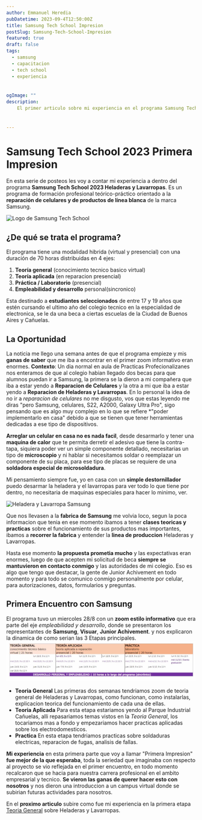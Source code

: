 ```yaml
---
author: Emmanuel Heredia
pubDatetime: 2023-09-4T12:50:00Z
title: Samsung Tech School Impresion 
postSlug: Samsung-Tech-School-Impresion
featured: true
draft: false
tags:
  - samsung
  - capacitacion
  - tech school
  - experiencia


ogImage: ""
description:
    El primer articulo sobre mi experiencia en el programa Samsung Tech School Reparacion de Heladeras y Lavarropas, un programa que promete capacitarnos sobre la reparacion y mantenimiento de la linea blanca de Samsung dentro de sus instalaciones en su fabrica de cañuelas. 
  

---
```




# Samsung Tech School 2023 Primera Impresion 
En esta serie de posteos les voy a contar mi experiencia
a dentro del programa **Samsung Tech School 2023 Heladeras y Lavarropas**. Es un programa de formación profesional teórico-práctico orientado a la **reparación de celulares y de productos de línea blanca** de la marca Samsung.

![Logo de Samsung Tech School](https://img.global.news.samsung.com/ar/wp-content/uploads/2023/08/KV_Samsungtech_Gen%C3%A9rico-e1692714471970.png)
## ¿De qué se trata el programa?
El programa tiene una modalidad hibrida (virtual y presencial) con una duración de 70 horas distribuidas en 4 ejes:  
1. **Teoría general**  (conocimiento tecnico basico virtual)
2. **Teoría aplicada**  (en reparacion presencial)
3. **Práctica / Laboratorio**  (presencial)
4. **Empleabilidad y desarrollo** personal(sincronico)

Esta destinado a **estudiantes seleccionados** de entre 17 y 19 años que estén cursando el ultimo año del colegio tecnico en la especialidad de electronica, se le da una beca a ciertas escuelas de la Ciudad de Buenos Aires y Cañuelas.

## La Oportunidad 
La noticia me llego una semana antes de que el programa empieze y mis **ganas de saber** que me iba a encontrar en el primer zoom informativo eran enormes. **Contexto**: Un dia normal en aula de Practicas Profecionalizanes nos enteramos de que al colegio habian llegado dos becas para que alumnos puedan ir a Samsung, la primera se la dieron a mi compañera que iba a estar yendo a **Reparacion de Celulares** y la otra a mi que iba a estar yendo a **Reparacion de Heladeras y Lavarropas**. En lo personal la idea de no ir a *reparacion de celulares* no me disgusto, vos que estas leyendo me diras "pero Samsung, celulares, S22, A2000, Galaxy Ultra Pro", sigo pensando que es algo muy complejo en lo que se refiere *"poder implementarlo en casa" debido a que se tienen que tener herramientas dedicadas a ese tipo de dispositivos. 

**Arreglar un celular en casa no es nada facil**, desde desarmarlo y tener una **maquina de calor** que te permita derretir el adesivo que tiene la contra-tapa, siquiera poder ver un simple componente detallado, necesitarias un tipo de **microscopio** y ni hablar si necesitamos soldar o reemplazar un componente de su placa, para ese tipo de placas se requiere de una **soldadora especial de microsoldadura**. 

Mi pensamiento siempre fue, yo en casa con un **simple destornillador** puedo desarmar la heladera y el lavarropas para ver todo lo que tiene por dentro, no necesitaria de maquinas especiales para hacer lo minimo, ver. 

![Heladera y Lavarropa Samsung](https://encrypted-tbn0.gstatic.com/images?q=tbn:ANd9GcQSykXJjnphsimkdJ__8jxvOBgx4R23R7vDQw&usqp=CAU)

Que nos llevasen a la **fabrica de Samsung** me volvia loco, segun la poca informacion que tenia en ese momento ibamos a tener **clases teoricas y practicas** sobre el funcionamiento de sus productos mas importantes, ibamos a **recorrer la fabrica** y entender la **linea de produccion** Heladeras y Lavarropas. 

Hasta ese momento **la propuesta prometia mucho** y las expectativas eran enormes, luego de que acepten mi solicitud de beca **siempre se mantuvieron en contacto conmigo** y las autoridades de mi colegio.  Eso es algo que tengo que destacar, la gente de Junior Achivement en todo momento y para todo se comunico conmigo personalmente por celular, para autorizaciones, datos, formularios y preguntas. 


## Primera Encuentro con Samsung
El programa tuvo un miercoles 28/8 con un **zoom estilo informativo** que era parte del eje *empleabilidad y desarrollo*, donde se presentaron los representantes de **Samsung**, **Visuar**, **Junior Achivement**.  y nos explicaron la dinamica de como serian las 3 Etapas principales.
![Cronograma Samsung](../blog/img/samsung/etapas-samsung-cronograma.jpeg)

- **Teoria General**
	Las primeras dos semanas tendriamos zoom de teoria general de Heladeras y Lavarropas, como funcionan, como instalarlas, explicacion teorica del funcionamiento de cada una de ellas. 
-  **Teoria Aplicada**
	Para esta etapa estariamos yendo al Parque Industrial Cañuelas, alli repasariamos temas vistos en la *Teoria General*, los tocariamos mas a fondo y empezariamos hacer practicas aplicadas sobre los electrodomesticos.
-  **Practica**
	En esta etapa tendriamos practicas sobre soldaduras electricas, reparacion de fugas, analisis de fallas.

**Mi experiencia** en esta primera parte que voy a llamar "Primera Impresion" **fue mejor de la que esperaba**, toda la seriedad que imaginaba con respecto al proyecto se vio reflejada en el primer encuentro, en todo momento recalcaron que se hacia para nuestra carrera profesional en el ambito empresarial y tecnico. **Se vieron las ganas de querer hacer esto con nosotros** y nos dieron una introduccion a un campus virtual donde se subirian futuras actividades para nosotros. 

En el **proximo articulo** subire como fue mi experiencia en la primera etapa [Teoria General](https://herediiaa.website/posts/samsung-tech-school-primera-etapa/) sobre Heladeras y Lavarropas.








